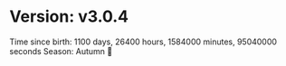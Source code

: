 # Version: v3.0.4
Time since birth: 1100 days, 26400 hours, 1584000 minutes, 95040000 seconds
Season: Autumn 🍁
